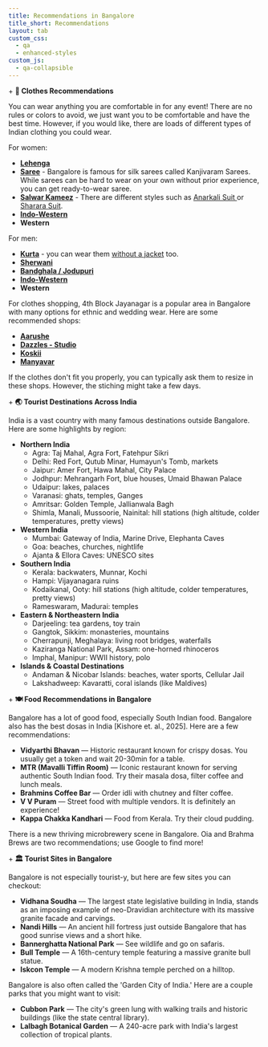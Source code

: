 ```yaml
---
title: Recommendations in Bangalore
title_short: Recommendations
layout: tab
custom_css:
  - qa
  - enhanced-styles
custom_js:
  - qa-collapsible
---
```


<div class="qa-container recommendations-container">
    <div class="qa-item">
        <div class="qa-question" onclick="toggleAnswer(this)">
            <span class="qa-icon">+</span>
            <strong>🥻 Clothes Recommendations </strong>
        </div>
        <div class="qa-answer">
            <p> You can wear anything you are comfortable in for any event! There are no rules or colors to avoid, we just want you to be comfortable and have the best time. However, if you would like, there are loads of different types of Indian clothing you could wear.</p>
            <p>For women:</p>
            <ul>
                <li><strong><a href="https://www.kalkifashion.com/global/lehengas.html" target="_blank"> Lehenga </a></strong></li>
                <li><strong><a href="https://www.kalkifashion.com/global/sarees.html" target="_blank"> Saree</a></strong> - Bangalore is famous for silk sarees called Kanjivaram Sarees. While sarees can be hard to wear on your own without prior experience, you can get ready-to-wear saree. </li>
                <li><strong><a href="https://www.kalkifashion.com/global/salwar-kameez.html" target="_blank"> Salwar Kameez</a></strong> - There are different styles such as <a href="https://www.kalkifashion.com/global/salwar-kameez/anarkali-suits.html" target="_blank"> Anarkali Suit </a> or <a href="https://www.kalkifashion.com/global/salwar-kameez/sharara-suits.html" target="_blank"> Sharara Suit</a>.</li>
                <li><strong><a href="https://www.kalkifashion.com/global/indo-western.html" target="_blank"> Indo-Western </a></strong></li>
                <li><strong> Western</strong></li>
            </ul>
            <p>For men:</p>
            <ul>
                <li><strong><a href="https://www.kalkifashion.com/global/ethnic/kurta-jacket-set.html" target="_blank"> Kurta</a></strong> - you can wear them <a href="https://www.kalkifashion.com/global/ethnic/see-all-men-s-wear.html" target="_blank"> without a jacket</a> too.</li>
                <li><strong><a href="https://www.kalkifashion.com/global/ethnic/sherwanis.html" target="_blank"> Sherwani </a></strong></li>
                <li><strong><a href="https://www.kalkifashion.com/global/ethnic/jodhpuris.html" target="_blank"> Bandghala / Jodupuri </a></strong></li>
                <li><strong><a href="https://www.kalkifashion.com/global/ethnic/indo-westerns-for-men.html" target="_blank"> Indo-Western </a></strong></li>
                <li><strong> Western</strong></li>
            </ul>
            <p>For clothes shopping, 4th Block Jayanagar is a popular area in Bangalore with many options for ethnic and wedding wear. Here are some recommended shops:</p>
            <ul>
                <li><strong><a href="https://maps.app.goo.gl/g.co/kgs/uZXfdRw" target="_blank">Aarushe</a></strong></li>
                <li><strong><a href="https://maps.app.goo.gl/g.co/kgs/Reihsv6" target="_blank">Dazzles - Studio</a></strong></li>
                <li><strong><a href="https://maps.app.goo.gl/g.co/kgs/Mas4zQm" target="_blank">Koskii</a></strong></li>
                <li><strong><a href="https://maps.app.goo.gl/iwsQXyMr3ub6C3vf8" target="_blank">Manyavar</a></strong></li>
            </ul>
            <p>
            If the clothes don't fit you properly, you can typically ask them to resize in these shops. However, the stiching might take a few days.
            </p>
        </div>
    </div>
    <div class="qa-item">
        <div class="qa-question" onclick="toggleAnswer(this)">
            <span class="qa-icon">+</span>
            <strong>🌏 Tourist Destinations Across India</strong>
        </div>
        <div class="qa-answer">
            <p>India is a vast country with many famous destinations outside Bangalore. Here are some highlights by region:</p>
            <ul>
                <li><strong>Northern India</strong>
                    <ul>
                        <li>Agra: Taj Mahal, Agra Fort, Fatehpur Sikri</li>
                        <li>Delhi: Red Fort, Qutub Minar, Humayun's Tomb, markets</li>
                        <li>Jaipur: Amer Fort, Hawa Mahal, City Palace</li>
                        <li>Jodhpur: Mehrangarh Fort, blue houses, Umaid Bhawan Palace</li>
                        <li>Udaipur: lakes, palaces</li>
                        <li>Varanasi: ghats, temples, Ganges</li>
                        <li>Amritsar: Golden Temple, Jallianwala Bagh</li>
                        <li>Shimla, Manali, Mussoorie, Nainital: hill stations (high altitude, colder temperatures, pretty views)</li>
                    </ul>
                </li>
                <li><strong>Western India</strong>
                    <ul>
                        <li>Mumbai: Gateway of India, Marine Drive, Elephanta Caves</li>
                        <li>Goa: beaches, churches, nightlife</li>
                        <li>Ajanta & Ellora Caves: UNESCO sites</li>
                    </ul>
                </li>
                <li><strong>Southern India</strong>
                    <ul>
                        <li>Kerala: backwaters, Munnar, Kochi</li>
                        <li>Hampi: Vijayanagara ruins</li>
                        <li>Kodaikanal, Ooty: hill stations (high altitude, colder temperatures, pretty views)</li>
                        <li>Rameswaram, Madurai: temples</li>
                    </ul>
                </li>
                <li><strong>Eastern & Northeastern India</strong>
                    <ul>
                        <li>Darjeeling: tea gardens, toy train</li>
                        <li>Gangtok, Sikkim: monasteries, mountains</li>
                        <li>Cherrapunji, Meghalaya: living root bridges, waterfalls</li>
                        <li>Kaziranga National Park, Assam: one-horned rhinoceros</li>
                        <li>Imphal, Manipur: WWII history, polo</li>
                    </ul>
                </li>
                <li><strong>Islands & Coastal Destinations</strong>
                    <ul>
                        <li>Andaman & Nicobar Islands: beaches, water sports, Cellular Jail</li>
                        <li>Lakshadweep: Kavaratti, coral islands (like Maldives)</li>
                    </ul>
                </li>
            </ul>
        </div>
    </div>
    <div class="qa-item">
        <div class="qa-question" onclick="toggleAnswer(this)">
            <span class="qa-icon">+</span>
            <strong>🍽️ Food Recommendations in Bangalore</strong>
        </div>
        <div class="qa-answer">
            <p>Bangalore has a lot of good food, especially South Indian food. Bangalore also has the best dosas in India [Kishore et. al., 2025]. Here are a few recommendations:</p>
            <ul>
                <li><strong>Vidyarthi Bhavan</strong> — Historic restaurant known for crispy dosas. You usually get a token and wait 20-30min for a table.</li>
                <li><strong>MTR (Mavalli Tiffin Room)</strong> — Iconic restaurant known for serving authentic South Indian food. Try their masala dosa, filter coffee and lunch meals.</li>
                <li><strong>Brahmins Coffee Bar</strong> — Order idli with chutney and filter coffee.</li>
                <li><strong>V V Puram</strong> — Street food with multiple vendors. It is definitely an experience!</li>
                <li><strong>Kappa Chakka Kandhari</strong> — Food from Kerala. Try their cloud pudding.</li>
            </ul>
            <p>There is a new thriving microbrewery scene in Bangalore. Oia and Brahma Brews are two recommendations; use Google to find more!</p>
        </div>
    </div>
    <div class="qa-item">
        <div class="qa-question" onclick="toggleAnswer(this)">
            <span class="qa-icon">+</span>
            <strong>🏛️ Tourist Sites in Bangalore</strong>
        </div>
        <div class="qa-answer">
            <p>Bangalore is not especially tourist-y, but here are few sites you can checkout:</p>
            <ul>
                <li><strong>Vidhana Soudha</strong> — The largest state legislative building in India, stands as an imposing example of neo-Dravidian architecture with its massive granite facade and carvings.</li>
                <li><strong>Nandi Hills</strong> — An ancient hill fortress just outside Bangalore that has good sunrise views and a short hike.</li>
                <li><strong>Bannerghatta National Park</strong> — See wildlife and go on safaris.</li>
                <li><strong>Bull Temple</strong> — A 16th-century temple featuring a massive granite bull statue.</li>
                <li><strong>Iskcon Temple</strong> — A modern Krishna temple perched on a hilltop.</li>
            </ul>
            <p>Bangalore is also often called the 'Garden City of India.' Here are a couple parks that you might want to visit:</p>
            <ul>
                <li><strong>Cubbon Park</strong> — The city's green lung with walking trails and historic buildings (like the state central library).</li>
                <li><strong>Lalbagh Botanical Garden</strong> — A 240-acre park with India's largest collection of tropical plants.</li>
            </ul>
        </div>
    </div>
